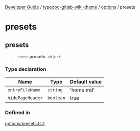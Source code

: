 [Developer Guide](../../../../README.md) / [typedoc-gitlab-wiki-theme](../../../README.md) / [options](../../README.md) / presets

# presets

## presets

> `const` **presets**: `object`

### Type declaration

| Name             | Type      | Default value |
| ---------------- | --------- | ------------- |
| `entryFileName`  | `string`  | 'home.md'     |
| `hidePageHeader` | `boolean` | true          |

### Defined in

[options/presets.ts:1](https://github.com/typedoc2md/typedoc-plugin-markdown/blob/main/packages/typedoc-gitlab-wiki-theme/src/options/presets.ts#L1)
